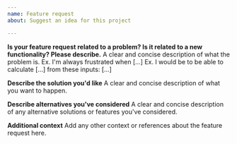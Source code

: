 ```yaml
---
name: Feature request
about: Suggest an idea for this project

---
```


**Is your feature request related to a problem? Is it related to a new functionality? Please describe.**
A clear and concise description of what the problem is.
Ex. I'm always frustrated when [...]
Ex. I would be to be able to calculate [...] from these inputs: [...]

**Describe the solution you'd like**
A clear and concise description of what you want to happen.

**Describe alternatives you've considered**
A clear and concise description of any alternative solutions or features you've considered.

**Additional context**
Add any other context or references about the feature request here.
